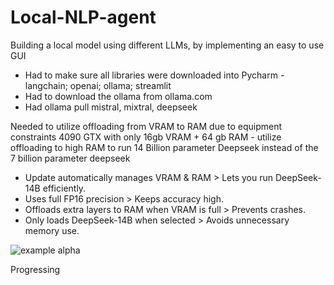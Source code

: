 # Local-NLP-agent
Building a local model using different LLMs, by implementing an easy to use GUI

- Had to make sure all libraries were downloaded into Pycharm - langchain; openai; ollama; streamlit
- Had to download the ollama from ollama.com 
- Had ollama pull mistral, mixtral, deepseek

Needed to utilize offloading from VRAM to RAM due to equipment constraints
4090 GTX with only 16gb VRAM + 64 gb RAM - utilize offloading to high RAM
to run 14 Billion parameter Deepseek instead of the 7 billion parameter deepseek
  - Update automatically manages VRAM & RAM > Lets you run DeepSeek-14B efficiently.
  - Uses full FP16 precision > Keeps accuracy high.
  - Offloads extra layers to RAM when VRAM is full > Prevents crashes.
  - Only loads DeepSeek-14B when selected > Avoids unnecessary memory use.

![example alpha](https://github.com/user-attachments/assets/3a4c9c41-2a1e-4150-82b3-049f94d5c214)

Progressing
